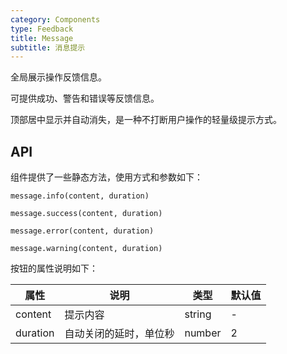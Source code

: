 ```yaml
---
category: Components
type: Feedback
title: Message
subtitle: 消息提示
---
```


全局展示操作反馈信息。

可提供成功、警告和错误等反馈信息。

顶部居中显示并自动消失，是一种不打断用户操作的轻量级提示方式。

## API

组件提供了一些静态方法，使用方式和参数如下：

`message.info(content, duration)`

`message.success(content, duration)`

`message.error(content, duration)`

`message.warning(content, duration)`


按钮的属性说明如下：

属性 | 说明 | 类型 | 默认值
-----|-----|-----|------
content | 提示内容 | string | -
duration | 自动关闭的延时，单位秒 | number | 2

